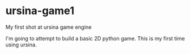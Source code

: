 # ursina-game1
My first shot at ursina game engine

I'm going to attempt to build a basic 2D python game. This is my first time using
ursina.
